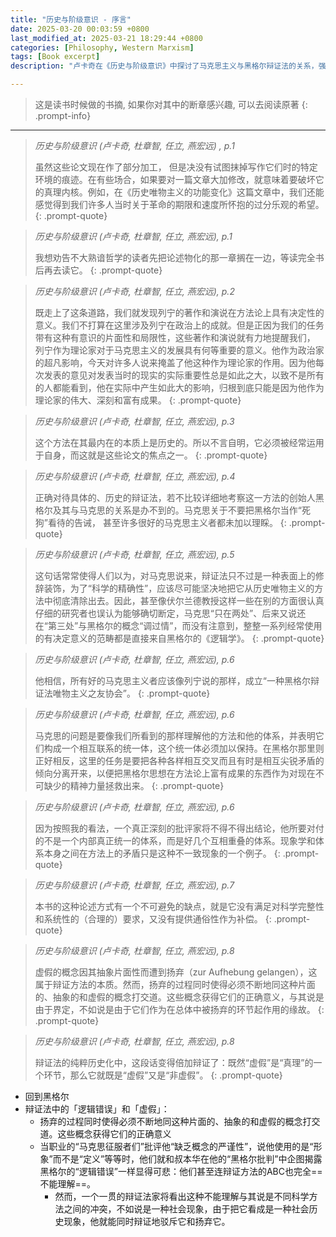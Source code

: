 ```yaml
---
title: "历史与阶级意识 - 序言"
date: 2025-03-20 00:03:59 +0800
last_modified_at: 2025-03-21 18:29:44 +0800
categories: [Philosophy, Western Marxism]
tags: [Book excerpt]
description: "卢卡奇在《历史与阶级意识》中探讨了马克思主义与黑格尔辩证法的关系，强调历史唯物主义的动态本质及理论与实践的统一。他指出，正确理解马克思的方法需回归黑格尔，批评了对辩证法的误解，并主张扬弃虚假概念..."

---
```


>这是读书时候做的书摘, 如果你对其中的断章感兴趣, 可以去阅读原著
{: .prompt-info}

---


> *历史与阶级意识 (卢卡奇, 杜章智, 任立, 燕宏远) , p.1*
>
>虽然这些论文现在作了部分加工， 但是决没有试图抹掉写作它们时的特定环境的痕迹。在有些场合，如果要对一篇文章大加修改，就意味着要破坏它的真理内核。例如，在《历史唯物主义的功能变化》这篇文章中，我们还能感觉得到我们许多人当时关于革命的期限和速度所怀抱的过分乐观的希望。
{: .prompt-quote}

> *历史与阶级意识 (卢卡奇, 杜章智, 任立, 燕宏远), p.1*
>
>我想劝告不大熟谙哲学的读者先把论述物化的那一章搁在一边，等读完全书后再去读它。
{: .prompt-quote}

> *历史与阶级意识 (卢卡奇, 杜章智, 任立, 燕宏远), p.2*
>
>既走上了这条道路，我们就发现列宁的著作和演说在方法论上具有决定性的意义。我们不打算在这里涉及列宁在政治上的成就。但是正因为我们的任务带有这种有意识的片面性和局限性，这些著作和演说就有力地提醒我们， 列宁作为理论家对于马克思主义的发展具有何等重要的意义。他作为政治家的超凡影响，今天对许多人说来掩盖了他这种作为理论家的作用。因为他每次发表的意见对发表当时的现实的实际重要性总是如此之大，以致不是所有的人都能看到，他在实际中产生如此大的影响，归根到底只能是因为他作为理论家的伟大、深刻和富有成果。
{: .prompt-quote}

> *历史与阶级意识 (卢卡奇, 杜章智, 任立, 燕宏远), p.3*
>
>这个方法在其最内在的本质上是历史的。所以不言自明，它必须被经常运用于自身，而这就是这些论文的焦点之一。
{: .prompt-quote}

> *历史与阶级意识 (卢卡奇, 杜章智, 任立, 燕宏远), p.4*
>
>正确对待具体的、历史的辩证法，若不比较详细地考察这一方法的创始人黑格尔及其与马克思的关系是办不到的。马克思关于不要把黑格尔当作“死狗”看待的告诫， 甚至许多很好的马克思主义者都未加以理睬。
{: .prompt-quote}

> *历史与阶级意识 (卢卡奇, 杜章智, 任立, 燕宏远), p.5*
>
>这句话常常使得人们以为，对马克思说来，辩证法只不过是一种表面上的修辞装饰，为了“科学的精确性”，应该尽可能坚决地把它从历史唯物主义的方法中彻底清除出去。因此，甚至像伏尔兰德教授这样一些在别的方面很认真仔细的研究者也误认为能够确切断定，马克思“只在两处”、后来又说还在“第三处”与黑格尔的概念“调过情”，而没有注意到，整整一系列经常使用的有决定意义的范畴都是直接来自黑格尔的《逻辑学》。
{: .prompt-quote}

> *历史与阶级意识 (卢卡奇, 杜章智, 任立, 燕宏远), p.6*
>
>他相信，所有好的马克思主义者应该像列宁说的那样，成立“一种黑格尔辩证法唯物主义之友协会”。
{: .prompt-quote}

> *历史与阶级意识 (卢卡奇, 杜章智, 任立, 燕宏远), p.6*
>
>马克思的问题是要像我们所看到的那样理解他的方法和他的体系，并表明它们构成一个相互联系的统一体，这个统一体必须加以保持。在黑格尔那里则正好相反，这里的任务是要把各种各样相互交叉而且有时是相互尖锐矛盾的倾向分离开来，以便把黑格尔思想在方法论上富有成果的东西作为对现在不可缺少的精神力量拯救出来。
{: .prompt-quote}

> *历史与阶级意识 (卢卡奇, 杜章智, 任立, 燕宏远), p.6*
>
>因为按照我的看法，一个真正深刻的批评家将不得不得出结论，他所要对付的不是一个内部真正统一的体系，而是好几个互相重叠的体系。现象学和体系本身之间在方法上的矛盾只是这种不一致现象的一个例子。
{: .prompt-quote}

> *历史与阶级意识 (卢卡奇, 杜章智, 任立, 燕宏远), p.7*
>
>本书的这种论述方式有一个不可避免的缺点，就是它没有满足对科学完整性和系统性的（合理的）要求，又没有提供通俗性作为补偿。
{: .prompt-quote}

> *历史与阶级意识 (卢卡奇, 杜章智, 任立, 燕宏远), p.8*
>
>虚假的概念因其抽象片面性而遭到扬弃（zur Aufhebung gelangen），这属于辩证方法的本质。然而，扬弃的过程同时使得必须不断地同这种片面的、抽象的和虚假的概念打交道。这些概念获得它们的正确意义，与其说是由于界定，不如说是由于它们作为在总体中被扬弃的环节起作用的缘故。
{: .prompt-quote}

> *历史与阶级意识 (卢卡奇, 杜章智, 任立, 燕宏远), p.8*
>
>辩证法的纯粹历史化中，这段话变得倍加辩证了：既然“虚假”是“真理”的一个环节，那么它就既是“虚假”又是“非虚假”。
{: .prompt-quote}

- 回到黑格尔
- 辩证法中的「逻辑错误」和「虚假」：
	- 扬弃的过程同时使得必须不断地同这种片面的、抽象的和虚假的概念打交道。这些概念获得它们的正确意义
	- 当职业的“马克思征服者们”批评他“缺乏概念的严谨性”，说他使用的是“形象”而不是“定义”等等时，他们就和叔本华在他的“黑格尔批判”中企图揭露黑格尔的“逻辑错误”一样显得可悲：他们甚至连辩证方法的ABC也完全==不能理解==。
		- 然而，一个一贯的辩证法家将看出这种不能理解与其说是不同科学方法之间的冲突，不如说是一种社会现象，由于把它看成是一种社会历史现象，他就能同时辩证地驳斥它和扬弃它。
